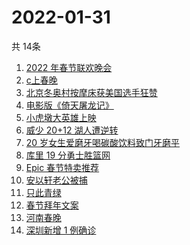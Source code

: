 # 2022-01-31
  共 14条

  <!-- BEGIN -->
  <!-- 最后更新时间:Mon Jan 31 2022 20:11:20 GMT+0000 (Coordinated Universal Time) -->
  1. [2022 年春节联欢晚会](https://www.zhihu.com/search?q=2022年央视春晚)
1. [c上春晚](https://www.zhihu.com/search?q=三星堆)
1. [北京冬奥村按摩床获美国选手狂赞](https://www.zhihu.com/search?q=北京冬奥村)
1. [电影版《倚天屠龙记》](https://www.zhihu.com/search?q=倚天屠龙记)
1. [小虎墩大英雄上映](https://www.zhihu.com/search?q=小虎墩大英雄)
1. [威少 20+12 湖人遭逆转](https://www.zhihu.com/search?q=湖人)
1. [20 岁女生爱磨牙喝碳酸饮料致门牙磨平](https://www.zhihu.com/search?q=碳酸饮料)
1. [库里 19 分勇士胜篮网](https://www.zhihu.com/search?q=勇士)
1. [Epic 春节特卖推荐](https://www.zhihu.com/search?q=Epic)
1. [安以轩老公被捕](https://www.zhihu.com/search?q=安以轩老公)
1. [只此青绿](https://www.zhihu.com/search?q=只此青绿)
1. [春节拜年文案](https://www.zhihu.com/search?q=拜年文案)
1. [河南春晚](https://www.zhihu.com/search?q=河南春晚)
1. [深圳新增 1 例确诊](https://www.zhihu.com/search?q=深圳疫情)
  <!-- END -->
  